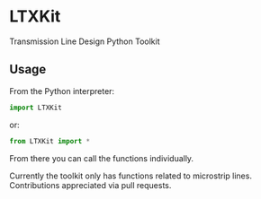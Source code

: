 # LTXKit
Transmission Line Design Python Toolkit

## Usage

From the Python interpreter:

```python
import LTXKit
```

or:

```python
from LTXKit import *
```
  
From there you can call the functions individually.

Currently the toolkit only has functions related to microstrip lines. Contributions appreciated via pull requests.
